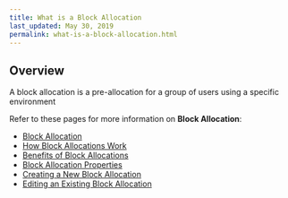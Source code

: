 ```yaml
---
title: What is a Block Allocation
last_updated: May 30, 2019
permalink: what-is-a-block-allocation.html
---
```


## Overview
A block allocation is a pre-allocation for a group of users using a specific environment

Refer to these pages for more information on **Block Allocation**:
* [Block Allocation](https://cwiki.apache.org/confluence/pages/createpage.action?spaceKey=VCLDOCS&title=What+is+a+Block+Allocation&linkCreation=true&fromPageId=68715524)
* [How Block Allocations Work](https://cwiki.apache.org/confluence/pages/createpage.action?useDraft=true&spaceKey=VCLDOCS&draftId=115529624&draftShareId=ecc63207-e1a1-4a1c-ba3e-ea731b4500bb&&)
* [Benefits of Block Allocations](https://cwiki.apache.org/confluence/pages/resumedraft.action?draftId=115529625&draftShareId=3f1838f9-5486-40c7-8fb7-f37d15c79387&)
* [Block Allocation Properties](https://cwiki.apache.org/confluence/pages/resumedraft.action?draftId=115529626&draftShareId=2d3d43f3-280c-4cc5-9449-379791e68c50&)
* [Creating a New Block Allocation](https://cwiki.apache.org/confluence/pages/resumedraft.action?draftId=115529627&draftShareId=2c306a21-87d6-494c-9322-57f3fb22b567&)
* [Editing an Existing Block Allocation](https://cwiki.apache.org/confluence/pages/resumedraft.action?draftId=115529628&draftShareId=5ed7e485-623e-488c-856c-22ca698af88d&)